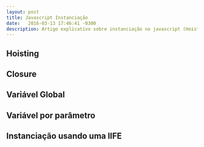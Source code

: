 ```yaml
---
layout: post
title: Javascript Instanciação
date:   2016-03-13 17:46:41 -0300
description: Artigo explicativo sobre instanciação no javascript (Hoisting, Closure, Variável Global, Variável por parâmetro e IIFE)
---
```

## Hoisting

## Closure

## Variável Global

## Variável por parâmetro

## Instanciação usando uma IIFE
